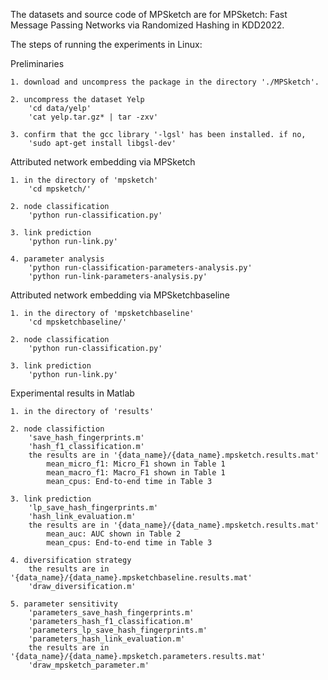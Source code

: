 The datasets and source code of MPSketch are for MPSketch: Fast Message Passing Networks via Randomized Hashing in KDD2022.

The steps of running the experiments in Linux:

Preliminaries

    1. download and uncompress the package in the directory './MPSketch'. 

    2. uncompress the dataset Yelp
        'cd data/yelp'
        'cat yelp.tar.gz* | tar -zxv'

    3. confirm that the gcc library '-lgsl' has been installed. if no,
        'sudo apt-get install libgsl-dev'
        
Attributed network embedding via MPSketch

    1. in the directory of 'mpsketch'
        'cd mpsketch/'

    2. node classification
        'python run-classification.py'

    3. link prediction
        'python run-link.py'

    4. parameter analysis
        'python run-classification-parameters-analysis.py'
        'python run-link-parameters-analysis.py'
        
Attributed network embedding via MPSketchbaseline

    1. in the directory of 'mpsketchbaseline'
        'cd mpsketchbaseline/'

    2. node classification
        'python run-classification.py'

    3. link prediction
        'python run-link.py'

Experimental results in Matlab     

    1. in the directory of 'results'
    
    2. node classifiction
        'save_hash_fingerprints.m'
        'hash_f1_classification.m'
        the results are in '{data_name}/{data_name}.mpsketch.results.mat'
            mean_micro_f1: Micro_F1 shown in Table 1
            mean_macro_f1: Macro_F1 shown in Table 1
            mean_cpus: End-to-end time in Table 3

    3. link prediction
        'lp_save_hash_fingerprints.m'
        'hash_link_evaluation.m'
        the results are in '{data_name}/{data_name}.mpsketch.results.mat'
            mean_auc: AUC shown in Table 2
            mean_cpus: End-to-end time in Table 3
            
    4. diversification strategy
        the results are in '{data_name}/{data_name}.mpsketchbaseline.results.mat'
        'draw_diversification.m'

    5. parameter sensitivity
        'parameters_save_hash_fingerprints.m'
        'parameters_hash_f1_classification.m'
        'parameters_lp_save_hash_fingerprints.m'
        'parameters_hash_link_evaluation.m'
        the results are in '{data_name}/{data_name}.mpsketch.parameters.results.mat'
        'draw_mpsketch_parameter.m'
        

